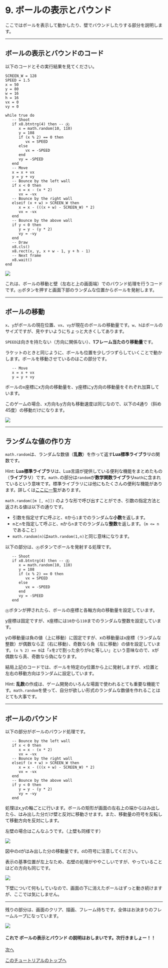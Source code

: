# 9. ボールの表示とバウンド

ここではボールを表示して動かしたり、壁でバウンドしたりする部分を説明します。

---

## ボールの表示とバウンドのコード

以下のコードとその実行結果を見てください。

```
SCREEN_W = 128
SPEED = 1.5
x = 50
y = 80
w = 16
h = 16
vx = 0
vy = 0

while true do
   -- Shoot
   if x8.btntrg(4) then -- Ⓐ
      x = math.random(10, 110)
      y = 108
      if (x % 2) == 0 then
         vx = SPEED
      else
         vx = -SPEED
      end
      vy = -SPEED
   end
   -- Move
   x = x + vx
   y = y + vy
   -- Bounce by the left wall
   if x < 0 then
      x = x - (x * 2)
      vx = -vx
   -- Bounce by the right wall
   elseif (x + w) > SCREEN_W then
      x = x - (((x + w) - SCREEN_W) * 2)
      vx = -vx
   end
   -- Bounce by the above wall
   if y < 0 then
      y = y - (y * 2)
      vy = -vy
   end
   -- Draw
   x8.cls()
   x8.rect(x, y, x + w - 1, y + h - 1)
   -- Next frame
   x8.wait()
end
```

![](../imgs/tutorial_01/x8_tuto_01_wall_bound.gif)

これは、ボールの移動と壁（左右と上の画面端）でのバウンド処理を行うコードです。`Ⓐ`ボタンを押すと画面下部のランダムな位置からボールを発射します。

---

## ボールの移動

`x`、`y`がボールの現在位置、`vx`、`vy`が現在のボールの移動量です。`w`、`h`はボールのサイズですが、見やすいようにちょっと大きくしてあります。

`SPEED`は向きを持たない（方向に関係ない）、**1フレーム当たのり移動量**です。

ラケットのときと同じように、ボールも位置を少しづつずらしていくことで動かします。ボールを移動させているのはこの部分です。

```
   -- Move
   x = x + vx
   y = y + vy
```

ボールのx座標にx方向の移動量を、y座標にy方向の移動量をそれぞれ加算しています。

このゲームの場合、x方向もy方向も移動速度は同じなので、以下の4通り（斜め45度）の移動だけになります。

![](../imgs/tutorial_01/x8_tuto_01_ball_move.png)

---

## ランダムな値の作り方

`math.random`は、ランダムな数値（**乱数**）を作って返す**Lua標準ライブラリ**の関数です。

Hint: **Lua標準ライブラリ**は、Lua言語が提供している便利な機能をまとめたもの（**ライブラリ**）です。`math.`の部分は`random`が**数学関数ライブラリ**`math`に含まれているという意味です。標準ライブラリには他にもたくさんの便利な機能があります。詳しくは[ここに一覧](../lua_stdlib.md)があります。

`math.random([m [, n]])` のような形で呼び出すことができ、引数の指定方法と返される値は以下の通りです。

- 引数を指定せずに呼ぶと、`0`から`1`までのランダムな**小数**を返します。
- `m`と`n`を指定して呼ぶと、`m`から`n`までのランダムな**整数**を返します。（`m <= n`であること）
- `math.random(n)`は`math.random(1,n)`と同じ意味になります。

以下の部分は、`Ⓐ`ボタンでボールを発射する処理です。

```
   -- Shoot
   if x8.btntrg(4) then -- Ⓐ
      x = math.random(10, 110)
      y = 108
      if (x % 2) == 0 then
         vx = SPEED
      else
         vx = -SPEED
      end
      vy = -SPEED
   end
```

`Ⓐ`ボタンが押されたら、ボールの座標と各軸方向の移動量を設定しています。

y座標は固定ですが、x座標には`10`から`110`までのランダムな整数を設定しています。

yの移動量は負の値（上に移動）に固定ですが、xの移動量はx座標（ランダムな整数）が偶数なら正（右に移動）、奇数なら負（左に移動）の値を設定しています。`(x % 2) == 0`は「`x`を`2`で割った余りが`0`と等しい」という意味なので、xが偶数なら真、奇数なら偽になります。

結局上記のコードでは、ボールを特定のy位置から上に発射しますが、x位置と左右の移動方向はランダムに設定しています。

Hint: **乱数**の作成は、ゲーム開発のいろんな場面で使われるとても重要な機能です。`math.random`を使って、自分が欲しい形式のランダムな数値を作れることはとても大事です。

---

## ボールのバウンド

以下の部分がボールのバウンド処理です。

```
   -- Bounce by the left wall
   if x < 0 then
      x = x - (x * 2)
      vx = -vx
   -- Bounce by the right wall
   elseif (x + w) > SCREEN_W then
      x = x - (((x + w) - SCREEN_W) * 2)
      vx = -vx
   end
   -- Bounce by the above wall
   if y < 0 then
      y = y - (y * 2)
      vy = -vy
   end
```

処理はx,yの軸ごとに行います。ボールの矩形が画面の左右上の端からはみ出したら、はみ出した分だけ壁と反対に移動させます。また、移動量の符号を反転して移動方向を反対にします。

左壁の場合はこんなふうです。（上壁も同様です）

![](../imgs/tutorial_01/x8_tuto_01_fig_wall_bound_left.png)

図中の`d`がはみ出した分の移動量です。`d`の符号に注意してください。

表示の基準位置が左上なため、右壁の処理がややこしいですが、やっていることはどの方向も同じです。

![](../imgs/tutorial_01/x8_tuto_01_fig_wall_bound_right.png)

下壁について何もしていなので、画面の下に消えたボールはずっと動き続けますが、ここでは気にしません。

---

残りの部分は、画面のクリア、描画、フレーム待ちです。全体はお決まりのフレームループになっています。

![](../imgs/tutorial_01/x8_tuto_01_wall_bound.gif)

#### これで **ボールの表示とバウンド** の説明はおしまいです。次行きましょー！！

[次へ](tutorial_01_10.md)

[このチュートリアルのトップへ](tutorial_01.md)
